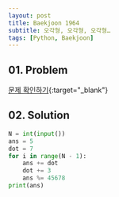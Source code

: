 ```yaml
---
layout: post
title: Baekjoon 1964
subtitle: 오각형, 오각형, 오각형…
tags: [Python, Baekjoon]
---
```


## 01. Problem

[문제 확인하기](https://www.acmicpc.net/problem/1964){:target="_blank"}

## 02. Solution

```Python
N = int(input())
ans = 5
dot = 7
for i in range(N - 1):
    ans += dot
    dot += 3
    ans %= 45678
print(ans)
```
